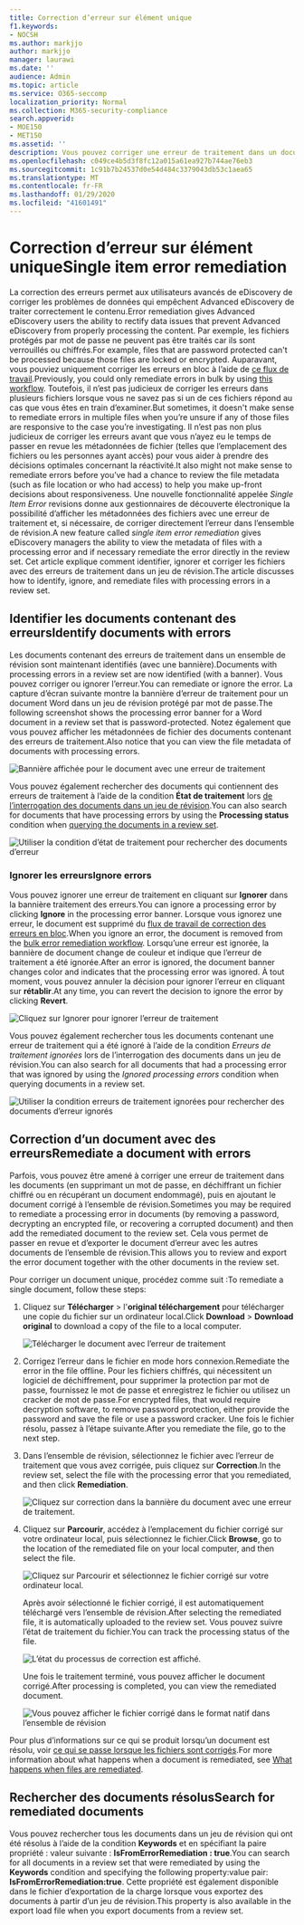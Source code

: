 ```yaml
---
title: Correction d’erreur sur élément unique
f1.keywords:
- NOCSH
ms.author: markjjo
author: markjjo
manager: laurawi
ms.date: ''
audience: Admin
ms.topic: article
ms.service: O365-seccomp
localization_priority: Normal
ms.collection: M365-security-compliance
search.appverid:
- MOE150
- MET150
ms.assetid: ''
description: Vous pouvez corriger une erreur de traitement dans un document dans un jeu de réexamen dans Advanced eDiscovery sans avoir à suivre le processus de correction des erreurs en bloc.
ms.openlocfilehash: c049ce4b5d3f8fc12a015a61ea927b744ae76eb3
ms.sourcegitcommit: 1c91b7b24537d0e54d484c3379043db53c1aea65
ms.translationtype: MT
ms.contentlocale: fr-FR
ms.lasthandoff: 01/29/2020
ms.locfileid: "41601491"
---
```

# <a name="single-item-error-remediation"></a><span data-ttu-id="249be-103">Correction d’erreur sur élément unique</span><span class="sxs-lookup"><span data-stu-id="249be-103">Single item error remediation</span></span>

<span data-ttu-id="249be-104">La correction des erreurs permet aux utilisateurs avancés de eDiscovery de corriger les problèmes de données qui empêchent Advanced eDiscovery de traiter correctement le contenu.</span><span class="sxs-lookup"><span data-stu-id="249be-104">Error remediation gives Advanced eDiscovery users the ability to rectify data issues that prevent Advanced eDiscovery from properly processing the content.</span></span> <span data-ttu-id="249be-105">Par exemple, les fichiers protégés par mot de passe ne peuvent pas être traités car ils sont verrouillés ou chiffrés.</span><span class="sxs-lookup"><span data-stu-id="249be-105">For example, files that are password protected can't be processed because those files are locked or encrypted.</span></span> <span data-ttu-id="249be-106">Auparavant, vous pouviez uniquement corriger les erreurs en bloc à l’aide de [ce flux de travail](error-remediation-when-processing-data-in-advanced-ediscovery.md).</span><span class="sxs-lookup"><span data-stu-id="249be-106">Previously, you could only remediate errors in bulk by using [this workflow](error-remediation-when-processing-data-in-advanced-ediscovery.md).</span></span> <span data-ttu-id="249be-107">Toutefois, il n’est pas judicieux de corriger les erreurs dans plusieurs fichiers lorsque vous ne savez pas si un de ces fichiers répond au cas que vous êtes en train d’examiner.</span><span class="sxs-lookup"><span data-stu-id="249be-107">But sometimes, it doesn't make sense to remediate errors in multiple files when you’re unsure if any of those files are responsive to the case you’re investigating.</span></span> <span data-ttu-id="249be-108">Il n’est pas non plus judicieux de corriger les erreurs avant que vous n’ayez eu le temps de passer en revue les métadonnées de fichier (telles que l’emplacement des fichiers ou les personnes ayant accès) pour vous aider à prendre des décisions optimales concernant la réactivité.</span><span class="sxs-lookup"><span data-stu-id="249be-108">It also might not make sense to remediate errors before you’ve had a chance to review the file metadata (such as file location or who had access) to help you make up-front decisions about responsiveness.</span></span> <span data-ttu-id="249be-109">Une nouvelle fonctionnalité appelée *Single Item Error* revisions donne aux gestionnaires de découverte électronique la possibilité d’afficher les métadonnées des fichiers avec une erreur de traitement et, si nécessaire, de corriger directement l’erreur dans l’ensemble de révision.</span><span class="sxs-lookup"><span data-stu-id="249be-109">A new feature called *single item error remediation* gives eDiscovery managers the ability to view the metadata of files with a processing error and if necessary remediate the error directly in the review set.</span></span> <span data-ttu-id="249be-110">Cet article explique comment identifier, ignorer et corriger les fichiers avec des erreurs de traitement dans un jeu de révision.</span><span class="sxs-lookup"><span data-stu-id="249be-110">The article discusses how to identify, ignore, and remediate files with processing errors in a review set.</span></span>

## <a name="identify-documents-with-errors"></a><span data-ttu-id="249be-111">Identifier les documents contenant des erreurs</span><span class="sxs-lookup"><span data-stu-id="249be-111">Identify documents with errors</span></span>

<span data-ttu-id="249be-112">Les documents contenant des erreurs de traitement dans un ensemble de révision sont maintenant identifiés (avec une bannière).</span><span class="sxs-lookup"><span data-stu-id="249be-112">Documents with processing errors in a review set are now identified (with a banner).</span></span> <span data-ttu-id="249be-113">Vous pouvez corriger ou ignorer l’erreur.</span><span class="sxs-lookup"><span data-stu-id="249be-113">You can remediate or ignore the error.</span></span> <span data-ttu-id="249be-114">La capture d’écran suivante montre la bannière d’erreur de traitement pour un document Word dans un jeu de révision protégé par mot de passe.</span><span class="sxs-lookup"><span data-stu-id="249be-114">The following screenshot shows the processing error banner for a Word document in a review set that is password-protected.</span></span> <span data-ttu-id="249be-115">Notez également que vous pouvez afficher les métadonnées de fichier des documents contenant des erreurs de traitement.</span><span class="sxs-lookup"><span data-stu-id="249be-115">Also notice that you can view the file metadata of documents with processing errors.</span></span>

![Bannière affichée pour le document avec une erreur de traitement](media/SIERimage1.png)

<span data-ttu-id="249be-117">Vous pouvez également rechercher des documents qui contiennent des erreurs de traitement à l’aide de la condition **État de traitement** lors [de l’interrogation des documents dans un jeu de révision](review-set-search.md).</span><span class="sxs-lookup"><span data-stu-id="249be-117">You can also search for documents that have processing errors by using the **Processing status** condition when [querying the documents in a review set](review-set-search.md).</span></span>

![Utiliser la condition d’état de traitement pour rechercher des documents d’erreur](media/SIERimage2.png)

### <a name="ignore-errors"></a><span data-ttu-id="249be-119">Ignorer les erreurs</span><span class="sxs-lookup"><span data-stu-id="249be-119">Ignore errors</span></span>

<span data-ttu-id="249be-120">Vous pouvez ignorer une erreur de traitement en cliquant sur **Ignorer** dans la bannière traitement des erreurs.</span><span class="sxs-lookup"><span data-stu-id="249be-120">You can ignore a processing error by clicking **Ignore** in the processing error banner.</span></span> <span data-ttu-id="249be-121">Lorsque vous ignorez une erreur, le document est supprimé du [flux de travail de correction des erreurs en bloc](error-remediation-when-processing-data-in-advanced-ediscovery.md).</span><span class="sxs-lookup"><span data-stu-id="249be-121">When you ignore an error, the document is removed from the [bulk error remediation workflow](error-remediation-when-processing-data-in-advanced-ediscovery.md).</span></span> <span data-ttu-id="249be-122">Lorsqu’une erreur est ignorée, la bannière de document change de couleur et indique que l’erreur de traitement a été ignorée.</span><span class="sxs-lookup"><span data-stu-id="249be-122">After an error is ignored, the document banner changes color and indicates that the processing error was ignored.</span></span> <span data-ttu-id="249be-123">À tout moment, vous pouvez annuler la décision pour ignorer l’erreur en cliquant sur **rétablir**.</span><span class="sxs-lookup"><span data-stu-id="249be-123">At any time, you can revert the decision to ignore the error by clicking **Revert**.</span></span>

![Cliquez sur Ignorer pour ignorer l’erreur de traitement](media/SIERimage3.png)

<span data-ttu-id="249be-125">Vous pouvez également rechercher tous les documents contenant une erreur de traitement qui a été ignoré à l’aide de la condition *Erreurs de traitement ignorées* lors de l’interrogation des documents dans un jeu de révision.</span><span class="sxs-lookup"><span data-stu-id="249be-125">You can also search for all documents that had a processing error that was ignored by using the *Ignored processing errors* condition when querying documents in a review set.</span></span>

![Utiliser la condition erreurs de traitement ignorées pour rechercher des documents d’erreur ignorés](media/SIERimage4.png)

## <a name="remediate-a-document-with-errors"></a><span data-ttu-id="249be-127">Correction d’un document avec des erreurs</span><span class="sxs-lookup"><span data-stu-id="249be-127">Remediate a document with errors</span></span>

<span data-ttu-id="249be-128">Parfois, vous pouvez être amené à corriger une erreur de traitement dans les documents (en supprimant un mot de passe, en déchiffrant un fichier chiffré ou en récupérant un document endommagé), puis en ajoutant le document corrigé à l’ensemble de révision.</span><span class="sxs-lookup"><span data-stu-id="249be-128">Sometimes you may be required to remediate a processing error in documents (by removing a password, decrypting an encrypted file, or recovering a corrupted document) and then add the remediated document to the review set.</span></span> <span data-ttu-id="249be-129">Cela vous permet de passer en revue et d’exporter le document d’erreur avec les autres documents de l’ensemble de révision.</span><span class="sxs-lookup"><span data-stu-id="249be-129">This allows you to review and export the error document together with the other documents in the review set.</span></span> 

<span data-ttu-id="249be-130">Pour corriger un document unique, procédez comme suit :</span><span class="sxs-lookup"><span data-stu-id="249be-130">To remediate a single document, follow these steps:</span></span>

1. <span data-ttu-id="249be-131">Cliquez sur **Télécharger** > l'**original téléchargement** pour télécharger une copie du fichier sur un ordinateur local.</span><span class="sxs-lookup"><span data-stu-id="249be-131">Click **Download** > **Download original** to download a copy of the file to a local computer.</span></span>

   ![Télécharger le document avec l’erreur de traitement](media/SIERimage5.png)

2. <span data-ttu-id="249be-133">Corrigez l’erreur dans le fichier en mode hors connexion.</span><span class="sxs-lookup"><span data-stu-id="249be-133">Remediate the error in the file offline.</span></span> <span data-ttu-id="249be-134">Pour les fichiers chiffrés, qui nécessitent un logiciel de déchiffrement, pour supprimer la protection par mot de passe, fournissez le mot de passe et enregistrez le fichier ou utilisez un cracker de mot de passe.</span><span class="sxs-lookup"><span data-stu-id="249be-134">For encrypted files, that would require decryption software, to remove password protection, either provide the password and save the file or use a password cracker.</span></span> <span data-ttu-id="249be-135">Une fois le fichier résolu, passez à l’étape suivante.</span><span class="sxs-lookup"><span data-stu-id="249be-135">After you remediate the file, go to the next step.</span></span>

3. <span data-ttu-id="249be-136">Dans l’ensemble de révision, sélectionnez le fichier avec l’erreur de traitement que vous avez corrigée, puis cliquez sur **Correction**.</span><span class="sxs-lookup"><span data-stu-id="249be-136">In the review set, select the file with the processing error that you remediated, and then  click **Remediation**.</span></span>

   ![Cliquez sur correction dans la bannière du document avec une erreur de traitement.](media/SIERimage6.png)


4. <span data-ttu-id="249be-138">Cliquez sur **Parcourir**, accédez à l’emplacement du fichier corrigé sur votre ordinateur local, puis sélectionnez le fichier.</span><span class="sxs-lookup"><span data-stu-id="249be-138">Click **Browse**, go to the location of the remediated file on your local computer, and then select the file.</span></span>

   ![Cliquez sur Parcourir et sélectionnez le fichier corrigé sur votre ordinateur local.](media/SIERimage7.png)

    <span data-ttu-id="249be-140">Après avoir sélectionné le fichier corrigé, il est automatiquement téléchargé vers l’ensemble de révision.</span><span class="sxs-lookup"><span data-stu-id="249be-140">After selecting the remediated file, it is automatically uploaded to the review set.</span></span> <span data-ttu-id="249be-141">Vous pouvez suivre l’état de traitement du fichier.</span><span class="sxs-lookup"><span data-stu-id="249be-141">You can track the processing status of the file.</span></span>

    ![L’état du processus de correction est affiché.](media/SIERimage8.png)

   <span data-ttu-id="249be-143">Une fois le traitement terminé, vous pouvez afficher le document corrigé.</span><span class="sxs-lookup"><span data-stu-id="249be-143">After processing is completed, you can view the remediated document.</span></span>

    ![Vous pouvez afficher le fichier corrigé dans le format natif dans l’ensemble de révision](media/SIERimage9.png)

<span data-ttu-id="249be-145">Pour plus d’informations sur ce qui se produit lorsqu’un document est résolu, voir [ce qui se passe lorsque les fichiers sont corrigés](error-remediation.md#what-happens-when-files-are-remediated).</span><span class="sxs-lookup"><span data-stu-id="249be-145">For more information about what happens when a document is remediated, see [What happens when files are remediated](error-remediation.md#what-happens-when-files-are-remediated).</span></span>

## <a name="search-for-remediated-documents"></a><span data-ttu-id="249be-146">Rechercher des documents résolus</span><span class="sxs-lookup"><span data-stu-id="249be-146">Search for remediated documents</span></span>

<span data-ttu-id="249be-147">Vous pouvez rechercher tous les documents dans un jeu de révision qui ont été résolus à l’aide de la condition **Keywords** et en spécifiant la paire propriété : valeur suivante : **IsFromErrorRemediation : true**.</span><span class="sxs-lookup"><span data-stu-id="249be-147">You can search for all documents in a review set that were remediated by using the **Keywords** condition and specifying the following property:value pair: **IsFromErrorRemediation:true**.</span></span> <span data-ttu-id="249be-148">Cette propriété est également disponible dans le fichier d’exportation de la charge lorsque vous exportez des documents à partir d’un jeu de révision.</span><span class="sxs-lookup"><span data-stu-id="249be-148">This property is also available in the export load file when you export documents from a review set.</span></span>
